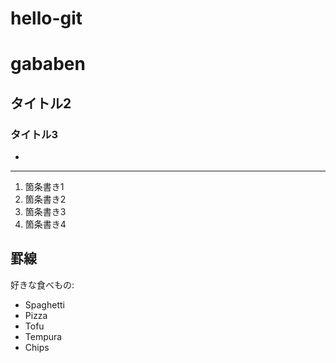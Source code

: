# hello-git
# gababen
## タイトル2
### タイトル3

 *
----

 1. 箇条書き1
 1. 箇条書き2
 1. 箇条書き3
 1. 箇条書き4

罫線
----

好きな食べもの:
* Spaghetti
* Pizza
* Tofu
* Tempura
* Chips